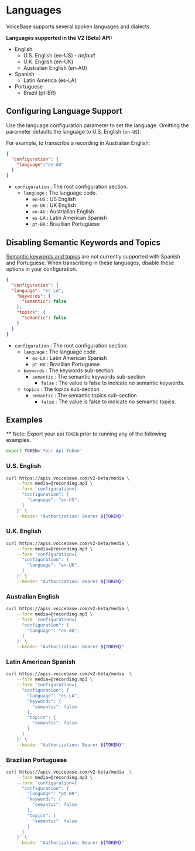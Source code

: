 # Languages

VoiceBase supports several spoken languages and dialects.

**Languages supported in the V2 (Beta) API:**
* English
  * U.S. English (en-US) - *default*
  * U.K. English (en-UK)
  * Australian English (en-AU)
* Spanish
  * Latin America (es-LA)
* Portuguese
  * Brazil (pt-BR)

## Configuring Language Support

Use the language configuration parameter to set the language. Omitting the parameter defaults the language to U.S. English (`en-US`).

For example, to transcribe a recording in Australian English:

```json
{  
  "configuration": { 
    "language":"en-AU"
  }
}
```

- `configuration` : The root configuration section.
    - `language` : The language code.
        - `en-US` : US English
        - `en-UK` : UK English
        - `en-AU` : Austrialian English
        - `es-LA` : Latin American Spanish
        - `pt-BR` : Brazilian Portuguese
                        
## Disabling Semantic Keywords and Topics

[Semantic keywords and topics](keywordsandtopics.html) are not currently supported with Spanish and Portuguese. When transcribing in these languages, disable these options in your configuration.

```json
{
  "configuration": {
  "language": "es-LA",
    "keywords": {
      "semantic": false
    },
    "topics": {
      "semantic": false
    }
  }
}
```

- `configuration` : The root configuration section.
    - `language` : The language code.
        - `es-LA` : Latin American Spanish
        - `pt-BR` : Brazilian Portuguese
    - `keywords` : The keywords sub-section
        - `semantic` : The semantic keywords sub-section
            - `false` : The value is false to indicate no semantic keywords.
    - `topics` : The topics sub-section
        - `semantic` : The semantic topics sub-section
            - `false` : The value is false to indicate no semantic topics.
  

## Examples

** Note: Export your api `TOKEN` prior to running any of the following examples.
         
```bash
export TOKEN='Your Api Token'
```

### U.S. English

```bash
curl https://apis.voicebase.com/v2-beta/media \
    --form media=@recording.mp3 \
    --form 'configuration={
      "configuration": {
        "language": "en-US",
      }
    }' \
    --header "Authorization: Bearer ${TOKEN}"
```

### U.K. English
```bash
curl https://apis.voicebase.com/v2-beta/media \
    --form media=@recording.mp3 \
    --form 'configuration={
      "configuration": {
        "language": "en-UK",
      }
    }' \
    --header "Authorization: Bearer ${TOKEN}"
```

### Australian English
```bash
curl https://apis.voicebase.com/v2-beta/media \
    --form media=@recording.mp3 \
    --form 'configuration={
      "configuration": {
        "language": "en-AU",
      }
    }' \
    --header "Authorization: Bearer ${TOKEN}"
```

### Latin American Spanish
```bash
curl https://apis.voicebase.com/v2-beta/media  \
    --form media=@recording.mp3 \
    --form 'configuration={
      "configuration": {
        "language": "es-LA",
        "keywords": {
          "semantic": false
        },
        "topics": {
          "semantic": false
        }
      }
    }' \
    --header "Authorization: Bearer ${TOKEN}"
```

### Brazilian Portuguese
```bash
curl https://apis.voicebase.com/v2-beta/media  \
    --form media=@recording.mp3 \
    --form 'configuration={
      "configuration": {
        "language": "pt-BR",
        "keywords": {
          "semantic": false
        },
        "topics": {
          "semantic": false
        }
      }
    }' \
    --header "Authorization: Bearer ${TOKEN}"
```

